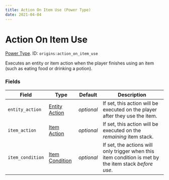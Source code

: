 ```yaml
---
title: Action On Item Use (Power Type)
date: 2021-04-04
---
```

# Action On Item Use

[Power Type](../power_types.md). ID: `origins:action_on_item_use`

Executes an entity or item action when the player finishes using an item (such as eating food or drinking a potion).

### Fields

Field  | Type | Default | Description
-------|------|---------|-------------
`entity_action` | [Entity Action](../entity_actions.md) | _optional_ | If set, this action will be executed on the player after they use the item.
`item_action` | [Item Action](../item_actions.md) | _optional_ | If set, this action will be executed on the _remaining_ item stack.
`item_condition` | [Item Condition](../item_conditions.md) | _optional_ | If set, the actions will only trigger when this item condition is met by the item stack _before use_.
